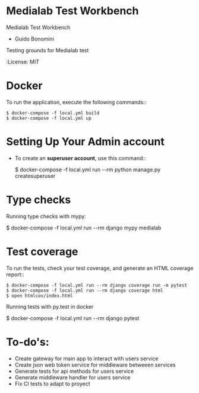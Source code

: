 Medialab Test Workbench
================

Medialab Test Workbench
 - Guido Bonomini

 Testing grounds for Medialab test

:License: MIT


Docker
================

To run the application, execute the following commands::

    $ docker-compose -f local.yml build
    $ docker-compose -f local.yml up


Setting Up Your Admin account
================

* To create an **superuser account**, use this command::

    $ docker-compose -f local.yml run --rm python manage.py createsuperuser


Type checks
================

Running type checks with mypy:

  $ docker-compose -f local.yml run --rm django mypy medialab


Test coverage
================

To run the tests, check your test coverage, and generate an HTML coverage report::

    $ docker-compose -f local.yml run --rm django coverage run -m pytest
    $ docker-compose -f local.yml run --rm django coverage html
    $ open htmlcov/index.html

Running tests with py.test in docker

  $ docker-compose -f local.yml run --rm django pytest


To-do's:
================
- Create gateway for main app to interact with users service
- Create json web token service for middleware betweeen services
- Generate tests for api methods for users service
- Generate middleware handler for users service
- Fix CI tests to adapt to proyect
